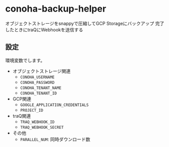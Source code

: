 # conoha-backup-helper
オブジェクトストレージをsnappyで圧縮してGCP Storageにバックアップ
完了したときにtraQにWebhookを送信する

## 設定

環境変数でします。

- オブジェクトストレージ関連
  - `CONOHA_USERNAME`
  - `CONOHA_PASSWORD`
  - `CONOHA_TENANT_NAME`
  - `CONOHA_TENANT_ID`
- GCP関連
  - `GOOGLE_APPLICATION_CREDENTIALS`
  - `PROJECT_ID`
- traQ関連
  - `TRAQ_WEBHOOK_ID`
  - `TRAQ_WEBHOOK_SECRET`
- その他
  - `PARALLEL_NUM`: 同時ダウンロード数
